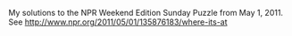 My solutions to the NPR Weekend Edition Sunday Puzzle from May 1, 2011.  See http://www.npr.org/2011/05/01/135876183/where-its-at
